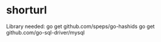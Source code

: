 # shorturl

Library needed:
go get github.com/speps/go-hashids
go get github.com/go-sql-driver/mysql